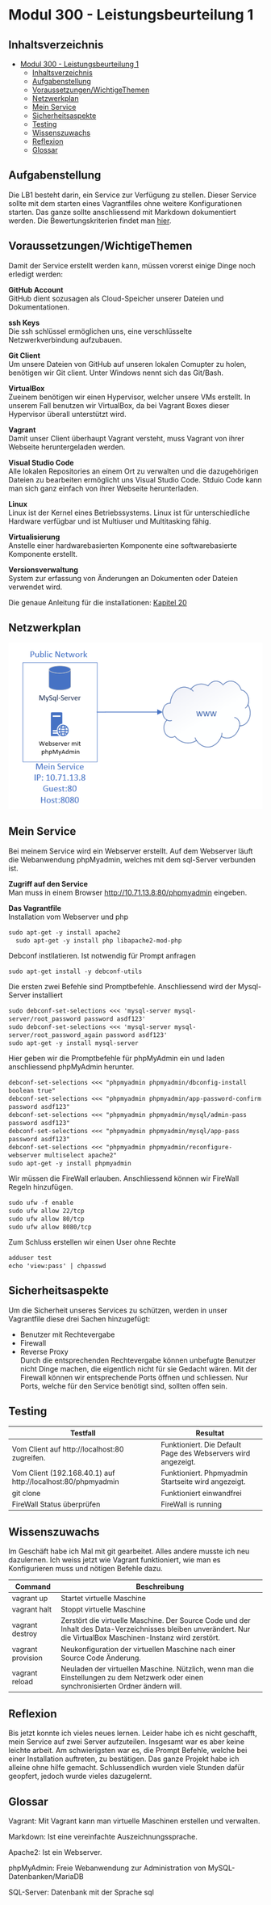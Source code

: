 # Modul 300 - Leistungsbeurteilung 1

## Inhaltsverzeichnis
- [Modul 300 - Leistungsbeurteilung 1](#modul-300---leistungsbeurteilung-1)
  - [Inhaltsverzeichnis](#inhaltsverzeichnis)
  - [Aufgabenstellung](#aufgabenstellung)
  - [Voraussetzungen/WichtigeThemen](#voraussetzungenwichtigethemen)
  - [Netzwerkplan](#netzwerkplan)
  - [Mein Service](#mein-service)
  - [Sicherheitsaspekte](#sicherheitsaspekte)
  - [Testing](#testing)
  - [Wissenszuwachs](#wissenszuwachs)
  - [Reflexion](#reflexion)
  - [Glossar](#glossar)

## Aufgabenstellung

Die LB1 besteht darin, ein Service zur Verfügung zu stellen. Dieser Service sollte mit dem starten eines Vagrantfiles ohne weitere Konfigurationen starten. Das ganze sollte anschliessend mit Markdown dokumentiert werden. Die Bewertungskriterien findet man [hier](https://bscw.tbz.ch/bscw/bscw.cgi/d29084554/M300_LB1_Bewertungsraster.pdf?op=get&open=1).

## Voraussetzungen/WichtigeThemen
Damit der Service erstellt werden kann, müssen vorerst einige Dinge noch erledigt werden:

**GitHub Account**<br />
GitHub dient sozusagen als Cloud-Speicher unserer Dateien und Dokumentationen.

**ssh Keys**<br />
Die ssh schlüssel ermöglichen uns, eine verschlüsselte Netzwerkverbindung aufzubauen.

**Git Client**<br />
Um unsere Dateien von GitHub auf unseren lokalen Comupter zu holen, benötigen wir Git client. Unter Windows nennt sich das Git/Bash.

**VirtualBox**<br />
Zueinem benötigen wir einen Hypervisor, welcher unsere VMs erstellt. In unserem Fall benutzen wir VirtualBox, da bei Vagrant Boxes dieser Hypervisor überall unterstützt wird.

**Vagrant**<br />
Damit unser Client überhaupt Vagrant versteht, muss Vagrant von ihrer Webseite heruntergeladen werden.

**Visual Studio Code**<br />
Alle lokalen Repositories an einem Ort zu verwalten und die dazugehörigen Dateien zu bearbeiten ermöglicht uns Visual Studio Code. Stduio Code kann man sich ganz einfach von ihrer Webseite herunterladen.

**Linux** <br />
Linux ist der Kernel eines Betriebssystems. Linux ist für unterschiedliche Hardware verfügbar und ist Multiuser und Multitasking fähig.

**Virtualisierung** <br />
 Anstelle einer hardwarebasierten Komponente eine softwarebasierte Komponente erstellt.

 **Versionsverwaltung** <br />
System zur erfassung von Änderungen an Dokumenten oder Dateien verwendet wird.

Die genaue Anleitung für die installationen:
[Kapitel 20](https://github.com/mc-b/M300/blob/master/10-Toolumgebung/README.md)

## Netzwerkplan

![Image](Netzwerkbild.png)        

<div id='id-section2'/>

## Mein Service

Bei meinem Service wird ein Webserver erstellt. Auf dem Webserver läuft die Webanwendung phpMyadmin, welches mit dem sql-Server verbunden ist.


**Zugriff auf den Service** </br>
Man muss in einem Browser http://10.71.13.8:80/phpmyadmin eingeben.

**Das Vagrantfile** </br>
Installation vom Webserver und php
~~~~ 
sudo apt-get -y install apache2
  sudo apt-get -y install php libapache2-mod-php
~~~~
Debconf instllatieren. Ist notwendig für Prompt anfragen
~~~~ 
sudo apt-get install -y debconf-utils
~~~~
Die ersten zwei Befehle sind Promptbefehle. Anschliessend wird der Mysql-Server installiert
~~~~ 
sudo debconf-set-selections <<< 'mysql-server mysql-server/root_password password asdf123'   
sudo debconf-set-selections <<< 'mysql-server mysql-server/root_password_again password asdf123'
sudo apt-get -y install mysql-server
~~~~
Hier geben wir die Promptbefehle für phpMyAdmin ein und laden anschliessend phpMyAdmin herunter.
~~~~ 
debconf-set-selections <<< "phpmyadmin phpmyadmin/dbconfig-install boolean true"
debconf-set-selections <<< "phpmyadmin phpmyadmin/app-password-confirm password asdf123"
debconf-set-selections <<< "phpmyadmin phpmyadmin/mysql/admin-pass password asdf123"
debconf-set-selections <<< "phpmyadmin phpmyadmin/mysql/app-pass password asdf123"
debconf-set-selections <<< "phpmyadmin phpmyadmin/reconfigure-webserver multiselect apache2"
sudo apt-get -y install phpmyadmin     
~~~~
Wir müssen die FireWall erlauben. Anschliessend können wir FireWall Regeln hinzufügen.
~~~~ 
sudo ufw -f enable
sudo ufw allow 22/tcp
sudo ufw allow 80/tcp
sudo ufw allow 8080/tcp
~~~~
Zum Schluss erstellen wir einen User ohne Rechte
~~~~ 
adduser test
echo 'view:pass' | chpasswd
~~~~

## Sicherheitsaspekte

Um die Sicherheit unseres Services zu schützen, werden in unser Vagrantfile diese drei Sachen hinzugefügt:<br />
* Benutzer mit Rechtevergabe
* Firewall
* Reverse Proxy<br />
Durch die entsprechenden Rechtevergabe können unbefugte Benutzer nicht Dinge machen, die eigentlich nicht für sie Gedacht wären. Mit der Firewall können wir entsprechende Ports öffnen und schliessen. Nur Ports, welche für den Service benötigt sind, sollten offen sein. 

## Testing

| Testfall                                                                                               | Resultat                                                                                                                                |
|--------------------------------------------------------------------------------------------------------|-----------------------------------------------------------------------------------------------------------------------------------------|
| Vom Client auf http://localhost:80 zugreifen.                                                                 | Funktioniert. Die Default Page des Webservers wird angezeigt.                                                        |
| Vom Client (192.168.40.1) auf http://localhost:80/phpmyadmin                                           | Funktioniert. Phpmyadmin Startseite wird angezeigt.                                     |
| git clone                                                                                              | Funktioniert einwandfrei                                                        |
| FireWall Status überprüfen                                                                                            | FireWall is running                                                        |

  

## Wissenszuwachs
Im Geschäft habe ich Mal mit git gearbeitet. Alles andere musste ich neu dazulernen. Ich weiss jetzt wie Vagrant funktioniert, wie man es Konfigurieren muss und nötigen Befehle dazu.


| Command           | Beschreibung                                                                                                                                                                                                                                                                              |
| ----------------- | ----------------------------------------------------------------------------------------------------------------------------------------------------------------------------------------------------------------------------------------------------------------------------------------- |
| vagrant up        | Startet virtuelle Maschine                                                                                                                                                                                                                                                                    |
| vagrant halt      | Stoppt virtuelle Maschine                                                                                                                                                                                                                                                                     |
| vagrant destroy   | Zerstört die virtuelle Maschine. Der Source Code und der Inhalt des Data-Verzeichnisses bleiben unverändert. Nur die VirtualBox Maschinen-Instanz wird zerstört. |
| vagrant provision | Neukonfiguration der virtuellen Maschine nach einer Source Code Änderung.                                                                                                                                                                                                                               |
| vagrant reload    | Neuladen der virtuellen Maschine. Nützlich, wenn man die Einstellungen zu dem Netzwerk oder einen synchronisierten Ordner ändern will.                                                                                                                                                                                             |



## Reflexion
Bis jetzt konnte ich vieles neues lernen. Leider habe ich es nicht geschafft, mein Service auf zwei Server aufzuteilen. Insgesamt war es aber keine leichte arbeit. Am schwierigsten war es, die Prompt Befehle, welche bei einer Installation auftreten, zu bestätigen. Das ganze Projekt habe ich alleine ohne hilfe gemacht. Schlussendlich wurden viele Stunden dafür geopfert, jedoch wurde vieles dazugelernt.

## Glossar

Vagrant: Mit Vagrant kann man virtuelle Maschinen erstellen und verwalten.

Markdown: Ist eine vereinfachte Auszeichnungssprache.

Apache2: Ist ein Webserver.

phpMyAdmin: Freie Webanwendung zur Administration von MySQL-Datenbanken/MariaDB

SQL-Server: Datenbank mit der Sprache sql
